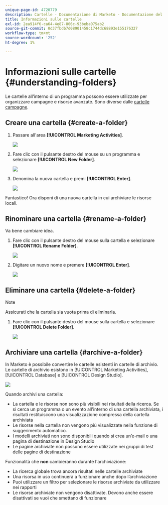 ```yaml
---
unique-page-id: 4720779
description: Cartelle - Documentazione di Marketo - Documentazione del prodotto
title: Informazioni sulle cartelle
exl-id: 2ea914f6-ca64-4e87-806c-93beba075ab2
source-git-commit: 0d37fbdb7d08901458c1744dc68893e155176327
workflow-type: tm+mt
source-wordcount: '252'
ht-degree: 1%

---
```


# Informazioni sulle cartelle {#understanding-folders}

Le cartelle all’interno di un programma possono essere utilizzate per organizzare campagne e risorse avanzate. Sono diverse dalle [cartelle campagne](/help/marketo/product-docs/core-marketo-concepts/miscellaneous/create-new-campaign-folder.md).

## Creare una cartella {#create-a-folder}

1. Passare all&#39;area **[!UICONTROL Marketing Activities]**.

   ![](assets/ma.png)

1. Fare clic con il pulsante destro del mouse su un programma e selezionare **[!UICONTROL New Folder]**.

   ![](assets/image2015-4-20-18-3a45-3a14.png)

1. Denomina la nuova cartella e premi **[!UICONTROL Enter]**.

   ![](assets/image2015-4-20-18-3a46-3a57.png)

Fantastico! Ora disponi di una nuova cartella in cui archiviare le risorse locali.

## Rinominare una cartella {#rename-a-folder}

Va bene cambiare idea.

1. Fare clic con il pulsante destro del mouse sulla cartella e selezionare **[!UICONTROL Rename Folder]**.

   ![](assets/image2015-4-20-18-3a49-3a10.png)

1. Digitare un nuovo nome e premere **[!UICONTROL Enter]**.

   ![](assets/image2015-4-20-18-3a52-3a30.png)

## Eliminare una cartella {#delete-a-folder}

>[!NOTE]
>
>Assicurati che la cartella sia vuota prima di eliminarla.

1. Fare clic con il pulsante destro del mouse sulla cartella e selezionare **[!UICONTROL Delete Folder]**.

   ![](assets/image2015-4-20-18-3a55-3a51.png)

## Archiviare una cartella {#archive-a-folder}

In Marketo è possibile convertire le cartelle esistenti in cartelle di archivio. Le cartelle di archivio esistono in [!UICONTROL Marketing Activities], [!UICONTROL Database] e [!UICONTROL Design Studio].

![](assets/image2015-4-20-19-3a3-3a46.png)

Quando archivi una cartella:

* La cartella e le risorse non sono più visibili nei risultati della ricerca. Se si cerca un programma o un evento all&#39;interno di una cartella archiviata, i risultati restituiscono una visualizzazione compressa della cartella archiviata
* Le risorse nella cartella non vengono più visualizzate nella funzione di suggerimento automatico.
* I modelli archiviati non sono disponibili quando si crea un’e-mail o una pagina di destinazione in Design Studio
* Le pagine archiviate non possono essere utilizzate nei gruppi di test delle pagine di destinazione

Funzionalità che **non** cambieranno durante l&#39;archiviazione:

* La ricerca globale trova ancora risultati nelle cartelle archiviate
* Una risorsa in uso continuerà a funzionare anche dopo l’archiviazione
* Puoi utilizzare un filtro per selezionare le risorse archiviate da utilizzare nei rapporti
* Le risorse archiviate non vengono disattivate. Devono anche essere disattivati se vuoi che smettano di funzionare
